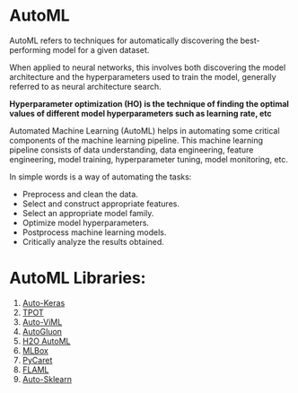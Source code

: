 # AutoML

AutoML refers to techniques for automatically discovering the best-performing model for a given dataset.

When applied to neural networks, this involves both discovering the model architecture and the hyperparameters used to train the model, generally referred to as neural architecture search.

**Hyperparameter optimization (HO) is the technique of finding the optimal values of different model hyperparameters such as learning rate, etc**

Automated Machine Learning (AutoML) helps in automating some critical components of the machine learning pipeline. This machine learning pipeline consists of data understanding, data engineering, feature engineering, model training, hyperparameter tuning, model monitoring, etc.

In simple words is a way of automating the tasks: 

- Preprocess and clean the data.
- Select and construct appropriate features.
- Select an appropriate model family.
- Optimize model hyperparameters.
- Postprocess machine learning models.
- Critically analyze the results obtained.

# AutoML Libraries:

1. [Auto-Keras](https://github.com/HanifaElahi/AutoML/tree/main/Auto-Keras)
2. [TPOT](https://github.com/HanifaElahi/AutoML/tree/main/TPOT)
3. [Auto-ViML](https://github.com/HanifaElahi/AutoML/tree/main/Auto-ViML)
4. [AutoGluon](https://github.com/HanifaElahi/AutoML/tree/main/AutoGluon)
5. [H2O AutoML](https://github.com/HanifaElahi/AutoML/tree/main/H2O%20AutoML)
6. [MLBox](https://github.com/HanifaElahi/AutoML/tree/main/MLBox)
7. [PyCaret](https://github.com/HanifaElahi/AutoML/tree/main/PyCaret)
8. [FLAML](https://github.com/HanifaElahi/AutoML/tree/main/FLAML)
9. [Auto-Sklearn](https://github.com/HanifaElahi/AutoML/tree/main/Auto-Sklearn)

